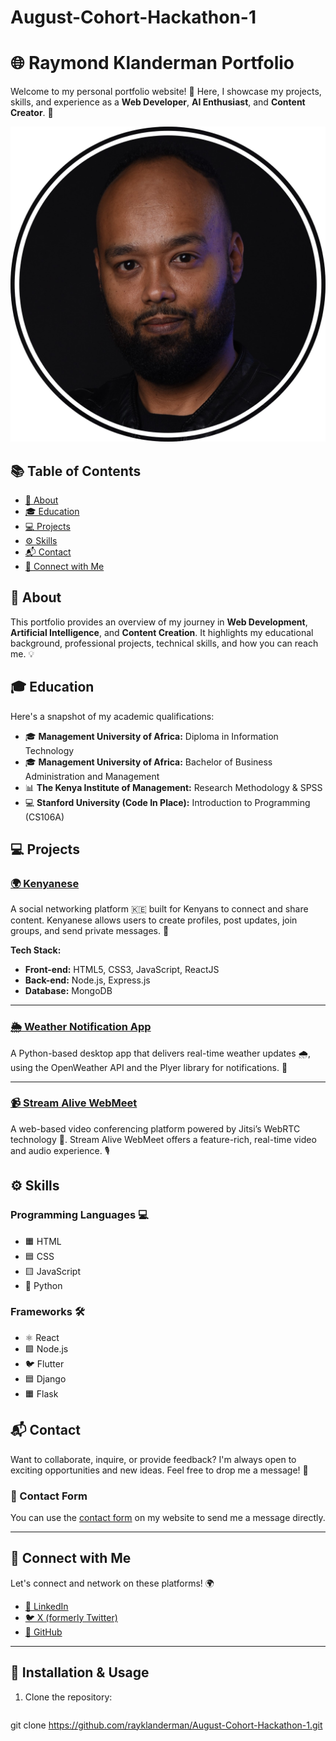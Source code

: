 # August-Cohort-Hackathon-1
# 🌐 Raymond Klanderman Portfolio

Welcome to my personal portfolio website! 🎉 Here, I showcase my projects, skills, and experience as a **Web Developer**, **AI Enthusiast**, and **Content Creator**. 🚀

![Raymond Klanderman](cvimg.png)

## 📚 Table of Contents

- [📖 About](#about)
- [🎓 Education](#education)
- [💻 Projects](#projects)
- [⚙️ Skills](#skills)
- [📬 Contact](#contact)
- [🔗 Connect with Me](#connect-with-me)

## 📖 About

This portfolio provides an overview of my journey in **Web Development**, **Artificial Intelligence**, and **Content Creation**. It highlights my educational background, professional projects, technical skills, and how you can reach me. 💡

## 🎓 Education

Here's a snapshot of my academic qualifications:

- 🎓 **Management University of Africa:** Diploma in Information Technology
- 🎓 **Management University of Africa:** Bachelor of Business Administration and Management
- 📊 **The Kenya Institute of Management:** Research Methodology & SPSS
- 💻 **Stanford University (Code In Place):** Introduction to Programming (CS106A)

## 💻 Projects

### [🌍 Kenyanese](https://kenyanese.online)

A social networking platform 🇰🇪 built for Kenyans to connect and share content. Kenyanese allows users to create profiles, post updates, join groups, and send private messages. 🔐

**Tech Stack:**
- **Front-end:** HTML5, CSS3, JavaScript, ReactJS
- **Back-end:** Node.js, Express.js
- **Database:** MongoDB

---

### [🌦️ Weather Notification App](https://github.com/rayklanderman/CODE-IN-PLACE-)

A Python-based desktop app that delivers real-time weather updates 🌧️, using the OpenWeather API and the Plyer library for notifications. 🚨

---

### [📹 Stream Alive WebMeet](https://streamalive.online/webmeet/)

A web-based video conferencing platform powered by Jitsi’s WebRTC technology 🎥. Stream Alive WebMeet offers a feature-rich, real-time video and audio experience. 🎙️

## ⚙️ Skills

### Programming Languages 💻

- 🟧 HTML
- 🟦 CSS
- 🟨 JavaScript
- 🐍 Python

### Frameworks 🛠️

- ⚛️ React
- 🟩 Node.js
- 🐦 Flutter
- 🟦 Django
- 🟧 Flask

## 📬 Contact

Want to collaborate, inquire, or provide feedback? I'm always open to exciting opportunities and new ideas. Feel free to drop me a message! 📧

### 📝 Contact Form
You can use the [contact form](#contact) on my website to send me a message directly.

---

## 🔗 Connect with Me

Let's connect and network on these platforms! 🌍

- [💼 LinkedIn](https://www.linkedin.com/in/raymondklanderman/)
- [🐦 X (formerly Twitter)](https://x.com/rayklanderman)
- [🐙 GitHub](https://github.com/rayklanderman)

---

## 🚀 Installation & Usage

1. Clone the repository:
   ```bash
  git clone https://github.com/rayklanderman/August-Cohort-Hackathon-1.git 
